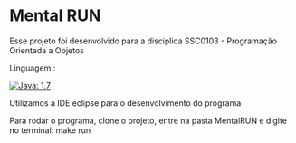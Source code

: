 # Mental RUN

Esse projeto foi desenvolvido para a disciplica SSC0103 - Programação Orientada a Objetos

Linguagem :

[![Java: 1.7](https://img.shields.io/badge/Java-1.7-red.svg)](http://www.oracle.com/technetwork/java/index.html)

Utilizamos a IDE eclipse para o desenvolvimento do programa

Para rodar o programa, clone o projeto, entre na pasta MentalRUN e digite no terminal: make run
